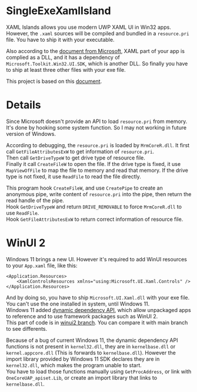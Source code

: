 # SingleExeXamlIsland
XAML Islands allows you use modern UWP XAML UI in Win32 apps. However, the `.xaml` sources will be compiled and bundled in a `resource.pri` file. You have to ship it with your executable.

Also according to the [document from Microsoft](https://docs.microsoft.com/en-us/windows/apps/desktop/modernize/host-custom-control-with-xaml-islands-cpp), XAML part of your app is complied as a DLL, and it has a dependency of `Microsoft.Toolkit.Win32.UI.SDK`, which is another DLL. So finally you have to ship at least three other files with your exe file.

This project is based on this [document](https://docs.microsoft.com/en-us/windows/apps/desktop/modernize/host-custom-control-with-xaml-islands-cpp).

# Details
Since Microsoft doesn't provide an API to load `resource.pri` from memory. It's done by hooking some system function. So I may not working in future version of Windows.

According to debugging, the `resource.pri` is loaded by `MrmCoreR.dll`. It first call `GetFileAttributesExW` to get information of `resource.pri`.\
Then call `GetDriveTypeW` to get drive type of resource file.\
Finally it call `CreateFileW` to open the file. If the drive type is fixed, it use `MapViewOfFile` to map the file to memory and read that memory. If the drive type is not fixed, it use `ReadFile` to read the file directly.

This program hook `CreateFileW`, and use `CreatePipe` to create an anonymous pipe, write content of `resource.pri` into the pipe, then return the read handle of the pipe.\
Hook `GetDriveTypeW` and return `DRIVE_REMOVABLE` to force `MrmCoreR.dll` to use `ReadFile`.\
Hook `GetFileAttributesExW` to return correct information of resource file.

# WinUI 2
Windows 11 brings a new UI. However it's required to add WinUI resources to your `App.xaml` file, like this:
```
<Application.Resources>
    <XamlControlsResources xmlns="using:Microsoft.UI.Xaml.Controls" />
</Application.Resources>
```
And by doing so, you have to ship `Microsoft.UI.Xaml.dll` with your exe file. You can't use the one installed in system, until Windows 11.\
Windows 11 added [dynamic dependency API](https://docs.microsoft.com/en-us/windows/apps/desktop/modernize/framework-packages/use-the-dynamic-dependency-api), which allow unpackaged apps to reference and to use framework packages such as WinUI 2.\
This part of code is in [winui2 branch](https://github.com/ysc3839/SingleExeXamlIsland/tree/winui2). You can compare it with main branch to see differents.

Because of a bug of current Windows 11, the dynamic dependency API functions is not present in `kernel32.dll`, they are in `kernelbase.dll` or `kernel.appcore.dll` (This is forwards to `kernelbase.dll`). However the import library provided by Windows 11 SDK declares they are in `kernel32.dll`, which makes the program unable to start.\
You have to load those functions manually using `GetProcAddress`, or link with `OneCoreUAP_apiset.Lib`, or create an import library that links to `kernelbase.dll`.
